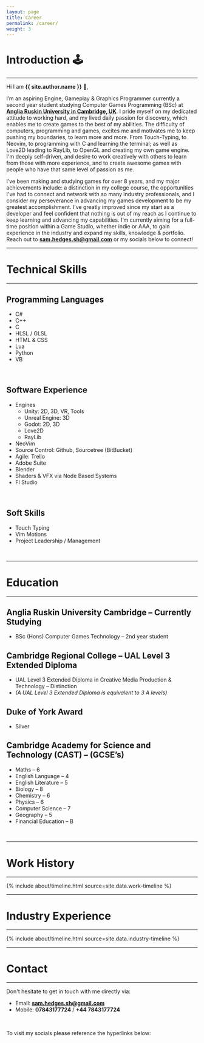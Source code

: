 ```yaml
---
layout: page
title: Career
permalink: /career/
weight: 3
---
```


# **Introduction 🕹️**

---

Hi I am **{{ site.author.name }}** :wave:,<br>

I’m an aspiring Engine, Gameplay & Graphics Programmer currently a second year student studying Computer Games Programming (BSc) at **[Anglia Ruskin University in Cambridge, UK](https://goo.gl/maps/3tmaKfV1jfGMTere9)**. I pride myself on my dedicated attitude to working hard, and my lived daily passion for discovery, which enables me to create games to the best of my abilities. The difficulty of computers, programming and games, excites me and motivates me to keep pushing my boundaries, to learn more and more. From Touch-Typing, to Neovim, to programming with C and learning the terminal; as well as Love2D leading to RayLib, to OpenGL and creating my own game engine. I'm deeply self-driven, and desire to work creatively with others to learn from those with more experience, and to create awesome games with people who have that same level of passion as me.

I’ve been making and studying games for over 8 years, and my major achievements include: a distinction in my college course, the opportunities I've had to connect and network with so many industry professionals, and I consider my perseverance in advancing my games development to be my greatest accomplishment. I’ve greatly improved since my start as a developer and feel confident that nothing is out of my reach as I continue to keep learning and advancing my capabilities. I’m currently aiming for a full-time position within a Game Studio, whether indie or AAA, to gain experience in the industry and expand my skills, knowledge & portfolio. Reach out to **[sam.hedges.sh@gmail.com](mailto:sam.hedges.sh@gmail.com)** or my socials below to connect!

---

# **Technical Skills**

---

## Programming Languages
- C#
- C++
- C
- HLSL / GLSL
- HTML & CSS
- Lua
- Python
- VB

<p>&nbsp;</p>

## Software Experience
- Engines
    - Unity: 2D, 3D, VR, Tools
    - Unreal Engine: 3D
    - Godot: 2D, 3D
    - Love2D
    - RayLib
- NeoVim
- Source Control: Github, Sourcetree (BitBucket)
- Agile: Trello
- Adobe Suite
- Blender
- Shaders & VFX via Node Based Systems
- Fl Studio

<p>&nbsp;</p>

## Soft Skills
- Touch Typing
- Vim Motions
- Project Leadership / Management

<p>&nbsp;</p>

--- 

# **Education**

---

## Anglia Ruskin University Cambridge – Currently Studying
- BSc (Hons) Computer Games Technology – 2nd year student

## Cambridge Regional College – UAL Level 3 Extended Diploma
- UAL Level 3 Extended Diploma in Creative Media Production & Technology – Distinction
- *(A UAL Level 3 Extended Diploma is equivalent to 3 A levels)*

## Duke of York Award 
- Silver

## Cambridge Academy for Science and Technology (CAST) – (GCSE’s)
- Maths – 6
- English Language – 4
- English Literature – 5
- Biology – 8
- Chemistry – 6
- Physics – 6
- Computer Science – 7
- Geography – 5
- Financial Education – B

<p>&nbsp;</p>

---


# **Work History**

---

{% include about/timeline.html source=site.data.work-timeline %}

---

# **Industry Experience**

---

{% include about/timeline.html source=site.data.industry-timeline %}

---

# **Contact**

---

Don't hesitate to get in touch with me directly via:

- Email: **[sam.hedges.sh@gmail.com](mailto:sam.hedges.sh@gmail.com)**
- Mobile: **07843177724** / **+44 7843177724**

<p>&nbsp;</p>

To visit my socials please reference the hyperlinks below:
